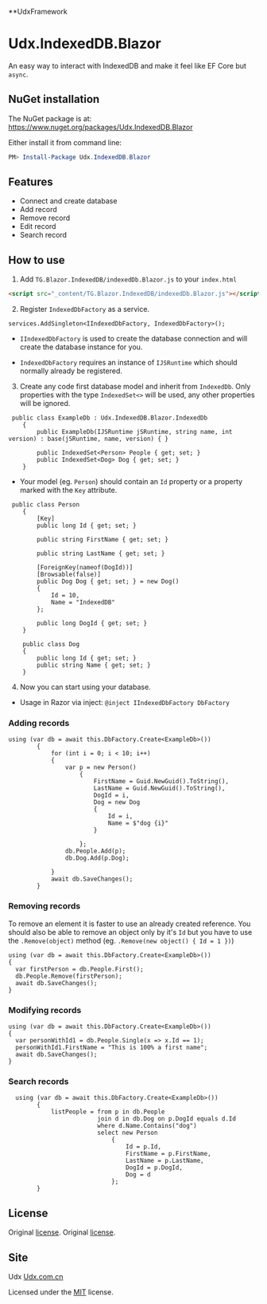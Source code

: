 ﻿**UdxFramework

# Udx.IndexedDB.Blazor

An easy way to interact with IndexedDB and make it feel like EF Core but `async`.

## NuGet installation
The NuGet package is at: https://www.nuget.org/packages/Udx.IndexedDB.Blazor

Either install it from command line:
```powershell
PM> Install-Package Udx.IndexedDB.Blazor
```


## Features
- Connect and create database
- Add record
- Remove record
- Edit record
- Search record

## How to use
1. Add `TG.Blazor.IndexedDB/indexedDb.Blazor.js` to your `index.html`
```html
<script src="_content/TG.Blazor.IndexedDB/indexedDb.Blazor.js"></script>
```
2. Register `IndexedDbFactory` as a service.
```CSharp
services.AddSingleton<IIndexedDbFactory, IndexedDbFactory>();
```
- `IIndexedDbFactory` is used to create the database connection and will create the database instance for you.

- `IndexedDbFactory` requires an instance of `IJSRuntime` which should normally already be registered.

3. Create any code first database model and inherit from `IndexedDb`. Only properties with the type `IndexedSet<>` will be used, any other properties will be ignored.
```CSharp
 public class ExampleDb : Udx.IndexedDB.Blazor.IndexedDb
    {
        public ExampleDb(IJSRuntime jSRuntime, string name, int version) : base(jSRuntime, name, version) { }

        public IndexedSet<Person> People { get; set; }
        public IndexedSet<Dog> Dog { get; set; }
    }
```
- Your model (eg. `Person`) should contain an `Id` property or a property marked with the `Key` attribute.
```CSharp
 public class Person
    {
        [Key]
        public long Id { get; set; }

        public string FirstName { get; set; }

        public string LastName { get; set; }

        [ForeignKey(nameof(DogId))]
        [Browsable(false)]
        public Dog Dog { get; set; } = new Dog()
        {
            Id = 10,
            Name = "IndexedDB"
        };

        public long DogId { get; set; }
    }

    public class Dog
    {
        public long Id { get; set; }
        public string Name { get; set; }
    }
```

4. Now you can start using your database.

- Usage in Razor via inject: `@inject IIndexedDbFactory DbFactory`

### Adding records
```CSharp
using (var db = await this.DbFactory.Create<ExampleDb>())
        {
            for (int i = 0; i < 10; i++)
            {
                var p = new Person()
                    {
                        FirstName = Guid.NewGuid().ToString(),
                        LastName = Guid.NewGuid().ToString(),
                        DogId = i,
                        Dog = new Dog
                        {
                            Id = i,
                            Name = $"dog {i}"
                        }

                    };
                db.People.Add(p);
                db.Dog.Add(p.Dog);

            }
            await db.SaveChanges();
        }
```
### Removing records
To remove an element it is faster to use an already created reference. You should also be able to remove an object only by it's `Id` but you have to use the `.Remove(object)` method (eg. `.Remove(new object() { Id = 1 })`)
```CSharp
using (var db = await this.DbFactory.Create<ExampleDb>())
{
  var firstPerson = db.People.First();
  db.People.Remove(firstPerson);
  await db.SaveChanges();
}
```
### Modifying records
```CSharp
using (var db = await this.DbFactory.Create<ExampleDb>())
{
  var personWithId1 = db.People.Single(x => x.Id == 1);
  personWithId1.FirstName = "This is 100% a first name";
  await db.SaveChanges();
}
```
### Search records
```CSharp
  using (var db = await this.DbFactory.Create<ExampleDb>())
        {
            listPeople = from p in db.People
                         join d in db.Dog on p.DogId equals d.Id
                         where d.Name.Contains("dog")
                         select new Person
                             {
                                 Id = p.Id,
                                 FirstName = p.FirstName,
                                 LastName = p.LastName,
                                 DogId = p.DogId,
                                 Dog = d
                             };
        }
```

## License
Original [license](https://github.com/Jinjinov/IndexedDB.Blazor/blob/master/LICENSE).
Original [license](https://github.com/wtulloch/Blazor.IndexedDB/blob/master/LICENSE).

## Site
Udx [Udx.com.cn](http://www.udx.com.cn)

Licensed under the [MIT](LICENSE) license.
